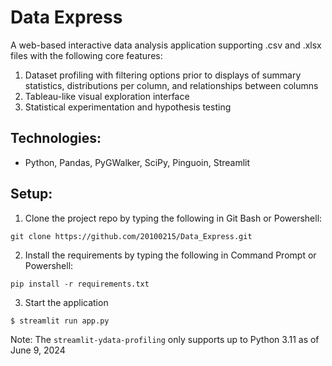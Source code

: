 # Data Express

A web-based interactive data analysis application supporting .csv and .xlsx files with the following core features: 

1. Dataset profiling with filtering options prior to displays of summary statistics, distributions per column, and relationships between columns 
2. Tableau-like visual exploration interface
3. Statistical experimentation and hypothesis testing

## Technologies:

- Python, Pandas, PyGWalker, SciPy, Pinguoin, Streamlit

## Setup:

1. Clone the project repo by typing the following in Git Bash or Powershell:

```
git clone https://github.com/20100215/Data_Express.git
```

2. Install the requirements by typing the following in Command Prompt or Powershell:

```
pip install -r requirements.txt
```

3. Start the application

```
$ streamlit run app.py
```

Note: The `streamlit-ydata-profiling` only supports up to Python 3.11 as of June 9, 2024